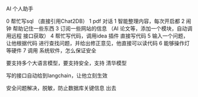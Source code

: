 AI 个人助手

0 帮忙写sql （直接引用Chat2DB）
1 pdf 对话
1 智能整理内容，每次开启都
2 闹钟 帮助记住一些东西
3 订阅一些网站的信息 （AI 论文等，添加一个模块，自动调用远程 接口获取）
4 帮忙写代码，调用idea 插件 直接写代码
5 输入一个问题，让他根据代码 进行查找问题，并给出修正意见，他直接可以读代码
6 能够操作灯 等硬件
7 调用 系统软件，怎么保证安全

要支持多个大语言模型，要支持安全，支持 清华模型





写的接口自动给到langchain，让他立刻生效


安全问题解决，脱敏，防止数据库关键信息 出去